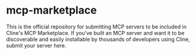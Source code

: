 # mcp-marketplace
This is the official repository for submitting MCP servers to be included in Cline's MCP Marketplace. If you’ve built an MCP server and want it to be discoverable and easily installable by thousands of developers using Cline, submit your server here.
